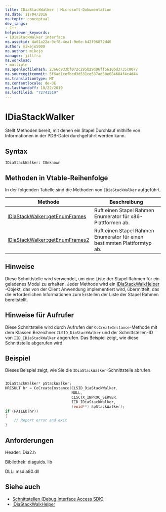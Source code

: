 ```yaml
---
title: IDiaStackWalker | Microsoft-Dokumentation
ms.date: 11/04/2016
ms.topic: conceptual
dev_langs:
- C++
helpviewer_keywords:
- IDiaStackWalker interface
ms.assetid: 4a61a22a-9cf8-4ea1-9e6e-b42f96872d40
author: mikejo5000
ms.author: mikejo
manager: jillfra
ms.workload:
- multiple
ms.openlocfilehash: 2366c933bf072c295b29d06ff5610bd3735c0077
ms.sourcegitcommit: 5f6ad1cefbcd3d531ce587ad30e684684f4c4d44
ms.translationtype: MT
ms.contentlocale: de-DE
ms.lasthandoff: 10/22/2019
ms.locfileid: "72741519"
---
```

# <a name="idiastackwalker"></a>IDiaStackWalker
Stellt Methoden bereit, mit denen ein Stapel Durchlauf mithilfe von Informationen in der PDB-Datei durchgeführt werden kann.

## <a name="syntax"></a>Syntax

```
IDiaStackWalker: IUnknown
```

## <a name="methods-in-vtable-order"></a>Methoden in Vtable-Reihenfolge
In der folgenden Tabelle sind die Methoden von `IDiaStackWalker` aufgeführt.

|Methode|Beschreibung|
|------------|-----------------|
|[IDiaStackWalker::getEnumFrames](../../debugger/debug-interface-access/idiastackwalker-getenumframes.md)|Ruft einen Stapel Rahmen Enumerator für x86-Plattformen ab.|
|[IDiaStackWalker::getEnumFrames2](../../debugger/debug-interface-access/idiastackwalker-getenumframes2.md)|Ruft einen Stapel Rahmen Enumerator für einen bestimmten Plattformtyp ab.|

## <a name="remarks"></a>Hinweise
Diese Schnittstelle wird verwendet, um eine Liste der Stapel Rahmen für ein geladenes Modul zu erhalten. Jeder Methode wird ein [IDiaStackWalkHelper](../../debugger/debug-interface-access/idiastackwalkhelper.md) -Objekt, das von der Client Anwendung implementiert wird, übermittelt, das die erforderlichen Informationen zum Erstellen der Liste der Stapel Rahmen bereitstellt.

## <a name="notes-for-callers"></a>Hinweise für Aufrufer
Diese Schnittstelle wird durch Aufrufen der `CoCreateInstance`-Methode mit dem Klassen Bezeichner `CLSID_DiaStackWalker` und der Schnittstellen-ID von `IID_IDiaStackWalker` abgerufen. Das Beispiel zeigt, wie diese Schnittstelle abgerufen wird.

## <a name="example"></a>Beispiel
Dieses Beispiel zeigt, wie Sie die `IDiaStackWalker`-Schnittstelle abrufen.

```C++

IDiaStackWalker* pStackWalker;
HRESULT hr = CoCreateInstance(CLSID_DiaStackWalker,
                              NULL,
                              CLSCTX_INPROC_SERVER,
                              IID_IDiaStackWalker,
                              (void**) &pStackWalker);
if (FAILED(hr))
{
    // Report error and exit
}
```

## <a name="requirements"></a>Anforderungen
Header: Dia2.h

Bibliothek: diaguids. lib

DLL: msdia80.dll

## <a name="see-also"></a>Siehe auch
- [Schnittstellen (Debug Interface Access SDK)](../../debugger/debug-interface-access/interfaces-debug-interface-access-sdk.md)
- [IDiaStackWalkHelper](../../debugger/debug-interface-access/idiastackwalkhelper.md)
